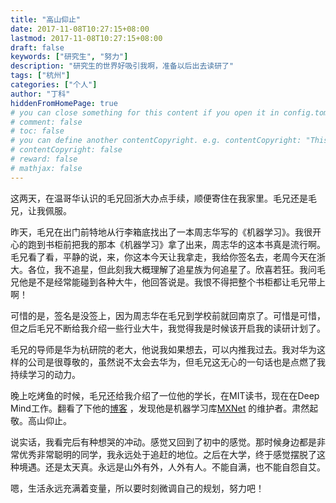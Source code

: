 ```yaml
---
title: "高山仰止"
date: 2017-11-08T10:27:15+08:00
lastmod: 2017-11-08T10:27:15+08:00
draft: false
keywords: ["研究生", "努力"]
description: "研究生的世界好吸引我啊，准备以后出去读研了"
tags: ["杭州"]
categories: ["个人"]
author: "丁科"
hiddenFromHomePage: true
# you can close something for this content if you open it in config.toml.
# comment: false
# toc: false
# you can define another contentCopyright. e.g. contentCopyright: "This is an another copyright."
# contentCopyright: false
# reward: false
# mathjax: false
---
```


这两天，在温哥华认识的毛兄回浙大办点手续，顺便寄住在我家里。毛兄还是毛兄，让我佩服。

<!--more-->

昨天，毛兄在出门前特地从行李箱底找出了一本周志华写的《机器学习》。我很开心的跑到书柜前把我的那本《机器学习》拿了出来，周志华的这本书真是流行啊。毛兄看了看，平静的说，来，你这本今天让我拿走，我给你签名去，老周今天在浙大。各位，我不追星，但此刻我大概理解了追星族为何追星了。欣喜若狂。我问毛兄他是不是经常能碰到各种大牛，他回答说是。我恨不得把整个书柜都让毛兄带上啊！

可惜的是，签名是没签上，因为周志华在毛兄到学校前就回南京了。可惜是可惜，但之后毛兄不断给我介绍一些行业大牛，我觉得我是时候该开启我的读研计划了。

毛兄的导师是华为杭研院的老大，他说我如果想去，可以内推我过去。我对华为这样的公司是很尊敬的，虽然说不太会去华为，但毛兄这无心的一句话也是点燃了我持续学习的动力。

晚上吃烤鱼的时候，毛兄还给我介绍了一位他的学长，在MIT读书，现在在Deep Mind工作。翻看了下他的[博客](http://freemind.pluskid.org/) ，发现他是机器学习库[MXNet](https://mxnet.incubator.apache.org/) 的维护者。肃然起敬。高山仰止。

说实话，我看完后有种想哭的冲动。感觉又回到了初中的感觉。那时候身边都是非常优秀非常聪明的同学，我永远处于追赶的地位。之后在大学，终于感觉摆脱了这种境遇。还是太天真。永远是山外有外，人外有人。不能自满，也不能自怨自艾。

嗯，生活永远充满着变量，所以要时刻微调自己的规划，努力吧！
